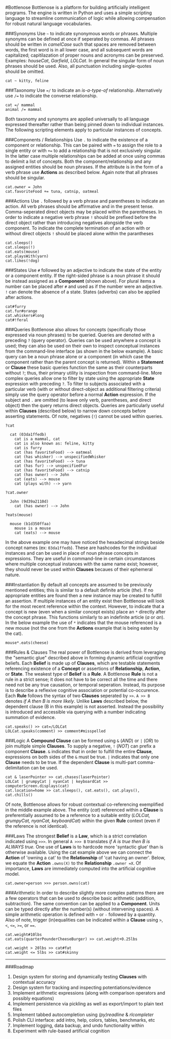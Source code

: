 #Bottlenose
Bottlenose is a platform for building artificially intelligent programs. The engine is written in Python and uses a simple scripting language to streamline communication of logic while allowing compensation for robust natural language vocabularies.

###Synonyms
Use `~` to indicate synonymous words or phrases. Multiple synonyms can be defined at once if seperated by commas. All phrases should be written in *camelCase* such that spaces are removed between words, the first word is in all lower case, and all subsequent words are capitalized; capitilazation of proper nouns and acronyms can be preserved. Examples: *houseCat*, *Garfield*, *LOLCat*. In general the singular form of noun phrases should be used. Also, all punctuation including single-quotes should be omitted.
```
cat ~ kitty, feline
```

###Taxonomy
Use `=/` to indicate an *is-a-type-of* relationship. Alternatively use `/=` to indicate the converse relationship. 
```
cat =/ mammal
animal /= mammal
```

Both taxonomy and synonyms are applied universally to all language expressed thereafter rather than being pinned down to individual instances. The following scripting elements apply to particular instances of concepts.

###Components / Relationships
Use `.` to indicate the existence of a component or relationship. This can be paired with `=` to assign the role to a single entity or with `+=` to add a relationship that is not exclusively singular. In the latter case multiple relationships can be added at once using commas to delimit a list of concepts. Both the component/relationship and any assigned entities should be noun phrases. If the attribute is in the form of a verb phrase use **Actions** as described below. Again note that all phrases should be singular.
```
cat.owner = John
cat.favoriteFood += tuna, catnip, oatmeal
```

###Actions
Use `.` followed by a verb phrase and parentheses to indicate an action. All verb phrases should be affirmative and in the present tense. Comma-seperated direct objects may be placed within the parentheses. In order to indicate a negative verb phrase `!` should be prefixed before the direct object rather than introducing negatives alongside the verb component. To indicate the complete termination of an action with or without direct objects `!` should be placed alone within the parantheses
```
cat.sleeps()
cat.sleeps(!)
cat.eats(mouse)
cat.playsWith(yarn)
cat.likes(!dog)
```

###States
Use `#` followed by an adjective to indicate the state of the entity or a component entity. If the right-sided phrase is a noun phrase it should be instead assigned as a **Component** (shown above). For plural items a number can be placed after `#` and used as if the number were an adjective. `!` can denote the absence of a state. States (adverbs) can also be applied after actions.
```
cat#furry
cat.fur#orange
cat.whiskers#long
cat#!feral
```

###Queries
Bottlenose also allows for concepts (specifically those expressed via noun phrases) to be queried. Queries are denoted with a preceding `?` (query operator). Queries can be used anywhere a concept is used; they can also be used on their own to inspect conceptual instances from the command-line interface (as shown in the below example). A basic query can be a noun phrase alone or a component (in which case the component rather than the parent concept is returned). Within a **Statement** or **Clause** these basic queries function the same as their counterparts without `?`; thus, their primary utility is inspection from command-line. More complex queries allow one to filter by state using the appropriate **State** expression with preceding `?`. To filter to subjects associated with a particular verb (with or without direct-object as additional filtering criteria) simply use the query operator before a normal **Action** expression. If the subject and `.` are omitted (to leave only verb, parentheses, and direct object) then the query returns direct objects. Queries are particularly useful within **Clauses** (described below) to narrow down concepts before asserting statements. Of note, negatives (`!`) cannot be used within queries.
```
?cat

  cat (03da1ffedb)
    cat is a mammal, cat
    cat is also known as: feline, kitty
    cat is furry
    cat (has favoriteFood) --> oatmeal
    cat (has whisker) --> unspecifiedWhisker
    cat (has favoriteFood) --> tuna
    cat (has fur) --> unspecifiedFur
    cat (has favoriteFood) --> catnip
    cat (has owner) --> John
    cat (eats) --> mouse
    cat (plays with) --> yarn

?cat.owner

  John (9d39a2110d)
    cat (has owner) --> John

?eats(mouse)

  mouse (b1d350ffaa)
    mouse is a mouse
    cat (eats) --> mouse
```

In the above example one may have noticed the hexadecimal strings beside concept names (ex: `03da1ffedb`). These are hashcodes for the individual instances and can be used in place of noun phrase concepts in expressions. They are useful in command-line in certain circumstances where multiple conceptual instances with the same name exist; however, they should never be used within **Clauses** becaues of their ephemeral nature.

###Instantiation
By default all concepts are assumed to be previously mentioned entities; this is similar to a default definite article (*the*). If no appropriate entities are found then a new instance may be created to fulfill an assertion. If multiple instances of an entity exist then Bottlenose will look for the most recent reference within the context. However, to indicate that a concept is new (even when a similar concept exists) place an `*` directly after the concept phrase. This functions similarly to an indefinite article (*a* or *an*). In the below example the use of `*` indicates that the mouse referenced is a new mouse (not the one from the **Actions** example that is being eaten by the cat).
```
mouse*.eats(cheese)
```

###Rules & Clauses
The real power of Bottlenose is derived from leveraging the "semantic glue" described above in forming dynamic artificial cognitive beliefs. Each **Belief** is made up of **Clauses**, which are testable statements referencing existence of a **Concept** or assertions of **Relationship**, **Action**, or **State**. The weakest type of **Belief** is a **Rule**. A Bottlenose **Rule** is not a rule in a  strict sense; it does not have to be correct all the time and there need not be any true causation, or temporal seperation. Instead, its purpose is to describe a reflexive cognitive association or potential co-occurence. Each **Rule** follows the syntax of two **Clauses** seperated by `>>`. `A >> B` denotes *if A then B is more likely*. Unlike **Laws** described below, the dependent clause (B in this example) is not asserted. Instead the possibility is introduced and accessible via querying with a number indicating summation of evidence.
```
cat.speaks() >> cat=/LOLCat
LOLCat.speaks(comment) >> comment#misspelled
```

###Logic
A **Compound Clause** can be formed using `&` (*AND*) or `|` (*OR*) to join multiple simple **Clauses**. To supply a negative, `!` (*NOT*) can prefix a component **Clause**. `&` indicates that in order to fulfill the entire **Clause**, expressions on both sides of the `&` must be true. `|` indicates that only one **Clause** needs to be true. If the dependent **Clause** is multi-part comma-delimitation can be used.
```
cat & laserPointer >> cat.chases(laserPointer)
LOLCat | grumpyCat | nyanCat | keyboardCat >> computerScreen.displays(cat)
cat.location=home >> cat.sleeps(), cat.eats(), cat.plays(), cat.chills()
```

Of note, Bottlenose allows for robust contextual co-referencing exemplified in the middle example above. The entity (*cat*) referenced within a **Clause** is preferentially assumed to be a reference to a suitable entity (*LOLCat, grumpyCat, nyanCat, keyboardCat*) within the given **Rule** context (even if the reference is not identical).

###Laws
The strongest **Belief** is a **Law**, which is a strict correlation indicated using `>>>`. In general `A >>> B` translates *if A is true then B is ALWAYS true.* One use of **Laws** is to hardcode more 'syntactic glue' than is otherwise available. Using the cat example above we can connect the **Action** of 'owning a cat' to the **Relationship** of 'cat having an owner'. Below, we equate the **Action** `.owns(X)` to the **Relationship** `.owner =X`. Of importance, **Laws** are immediately computed into the artificial cognitive model. 
```
cat.owner=person >>> person.owns(cat)
```

###Arithmetic
In order to describe slightly more complex patterns there are a few operators that can be used to describe basic arithmetic (addition, subtraction). The same convention can be applied to a **Component**. Units can be typed directly after the number(s) (without intervening spaces). A simple arithmetic operation is defined with `+` or `-` followed by a quantity. Also of note, trigger (in)equalities can be indicated within a **Clause** using `>`, `<`, `<=`, `>=`, or `==`. 
```
cat.weight#10lbs
cat.eats(quarterPounderCheeseBurger) >> cat.weight+0.25lbs

cat.weight > 20lbs >> cat#fat
cat.weight <= 5lbs >> cat#skinny
```

---
###Roadmap

1. Design system for storing and dynamically testing **Clauses** with contextual accuracy
2. Design system for tracking and inspecting potentiations/evidence
3. Implement arithmetic expressions (along with comparison operators and possibly equations)
4. Implement persistence via pickling as well as export/import to plain text files
5. Implement tabbed autocompletion using *(py)readline* & *rlcompleter*
6. Polish CLI interface: add intro, help, colors, tables, benchmarks, etc
7. Implement logging, data backup, and undo functionality within
8. Experiment with rule-based artificial cognition